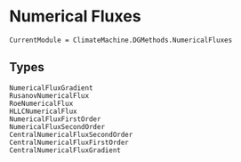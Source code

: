 # Numerical Fluxes

```@meta
CurrentModule = ClimateMachine.DGMethods.NumericalFluxes
```

## Types

```@docs
NumericalFluxGradient
RusanovNumericalFlux
RoeNumericalFlux
HLLCNumericalFlux
NumericalFluxFirstOrder
NumericalFluxSecondOrder
CentralNumericalFluxSecondOrder
CentralNumericalFluxFirstOrder
CentralNumericalFluxGradient
```
